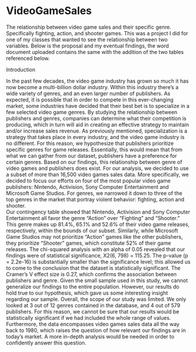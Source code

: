 # VideoGameSales
The relationship between video game sales and their specific genre. Specifically fighting, action, and shooter games. 
This was a project I did for one of my classes that wanted to see the relationship between two variables. Below is the proposal and my eventual findings, the word document uploaded contains the same with the addition of the two tables referenced below. 




Introduction

In the past few decades, the video game industry has grown so much it has now become a multi-billion dollar industry. Within this industry there’s a wide variety of genres, and an even larger number of publishers. As expected, it is possible that in order to compete in this ever-changing market, some industries have decided that their best bet is to specialize in a few selected video game genres. By studying the relationship between publishers and genres, companies can determine what their competition is producing, which in turn will aid in creating an effective strategy to maintain and/or increase sales revenue. 
As previously mentioned, specialization is a strategy that takes place in every industry, and the video game industry is no different. For this reason, we hypothesize that publishers prioritize specific genres for game releases. Essentially, this would mean that from what we can gather from our dataset, publishers have a preference for certain genres. Based on our findings, this relationship between genre of video games and publishers does exist. 
For our analysis, we decided to use a subset of more than 16,500 video games sales data. More specifically, we decided to focus our efforts on four of the most popular video game publishers: Nintendo, Activision, Sony Computer Entertainment and Microsoft Game Studios. For genres, we narrowed it down to three of the top genres in the market that portray violent behavior: fighting, action and shooter.  
Our contingency table showed that Nintendo, Activision and Sony Computer Entertainment all favor the genre “Action” over “Fighting” and “Shooter.” This genre makes up 81.4%, 65.1% and 52.6% of their video game releases, respectively, within the bounds of our subset. Similarly, while Microsoft Game Studios may not prioritize “Action” games like the other publishers, they prioritize “Shooter” games, which constitute 52% of their game releases. The chi-squared analysis with an alpha of 0.05 revealed that our findings were of statistical significance, X2(6, 798) = 115.25. The p-value (p = 2.2e-16) is substantially smaller than the significance level; this allowed us to come to the conclusion that the dataset is statistically significant. The Cramer’s V effect size is 0.27, which confirms the association between publishers and genre. Given the small sample used in this study, we cannot generalize our findings to the entire population. However, our results do hold true to our hypothesis, which gave us some interesting insight regarding our sample.
Overall, the scope of our study was limited. We only looked at 3 out of 12 genres contained in the database, and 4 out of 579 publishers. For this reason, we cannot be sure that our results would be statistically significant if we had included the whole range of values. Furthermore, the data encompasses video games sales data all the way back to 1980, which raises the question of how relevant our findings are in today’s market. A more in-depth analysis would be needed in order to confidently answer this question. 

 
    

